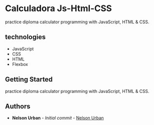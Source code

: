 # Calculadora Js-Html-CSS

practice diploma calculator programming with JavaScript, HTML & CSS.

## technologies

* JavaScript
* CSS
* HTML
* Flexbox

## Getting Started

practice diploma calculator programming with JavaScript, HTML & CSS.

## Authors

* **Nelson Urban** - *Initial commit* - [Nelson Urban](https://github.com/NelsonUrban)
